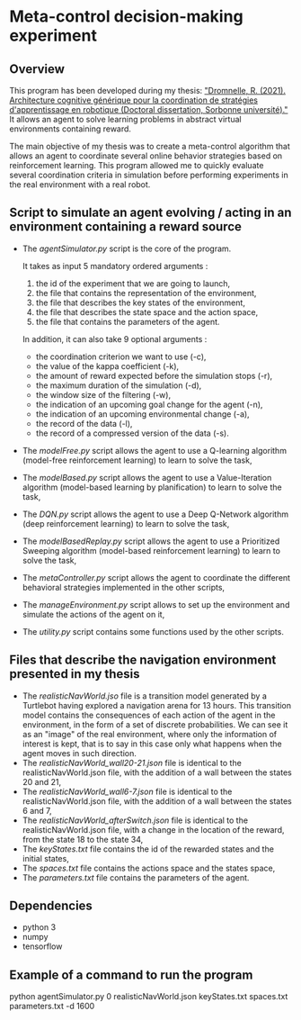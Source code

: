 # Meta-control decision-making experiment

## Overview 

This program has been developed during my thesis: ["Dromnelle, R. (2021). Architecture cognitive générique pour la coordination de stratégies d'apprentissage en robotique (Doctoral dissertation, Sorbonne université)."](https://www.theses.fr/2021SORUS039) It allows an agent to solve learning problems in abstract virtual environments containing reward.

The main objective of my thesis was to create a meta-control algorithm that allows an agent to coordinate several online behavior strategies based on reinforcement learning. This program allowed me to quickly evaluate several coordination criteria in simulation before performing experiments in the real environment with a real robot. 

## Script to simulate an agent evolving / acting in an environment containing a reward source

* The *agentSimulator.py* script is the core of the program.

  It takes as input 5 mandatory ordered arguments :
  1.  the id of the experiment that we are going to launch,
  2.  the file that contains the representation of the environment,
  3.  the file that describes the key states of the environment,
  4.  the file that describes the state space and the action space,
  5.  the file that contains the parameters of the agent.
  
  In addition, it can also take 9 optional arguments :
  * the coordination criterion we want to use (-c),
  * the value of the kappa coefficient (-k),
  * the amount of reward expected before the simulation stops (-r),
  * the maximum duration of the simulation (-d),
  * the window size of the filtering (-w),
  * the indication of an upcoming goal change for the agent (-n),
  * the indication of an upcoming environmental change (-a),
  * the record of the data (-l),
  * the record of a compressed version of the data (-s).
  
* The *modelFree.py* script allows the agent to use a Q-learning algorithm (model-free reinforcement learning) 
to learn to solve the task,
* The *modelBased.py* script allows the agent to use a Value-Iteration algorithm (model-based learning
by planification) to learn to solve the task,
* The *DQN.py* script allows the agent to use a Deep Q-Network algorithm (deep reinforcement learning) 
to learn to solve the task,
* The *modelBasedReplay.py* script allows the agent to use a Prioritized Sweeping algorithm (model-based
reinforcement learning) to learn to solve the task,
* The *metaController.py* script allows the agent to coordinate the different behavioral strategies implemented in the other scripts,
* The *manageEnvironment.py* script allows to set up the environment and simulate the actions of the agent on it,
* The *utility.py* script contains some functions used by the other scripts.

 ## Files that describe the navigation environment presented in my thesis
 
 * The *realisticNavWorld.jso* file is a transition model generated by a Turtlebot having explored a navigation arena for 13 hours. This transition model contains the consequences of each action of the agent in the environment, in the form of a set of discrete probabilities. We can see it as an "image" of the real environment, where only the information of interest is kept, that is to say in this case only what happens when the agent moves in such direction. 
* The *realisticNavWorld_wall20-21.json* file is identical to the realisticNavWorld.json file, with the addition of a wall between the states 20 and 21,
* The *realisticNavWorld_wall6-7.json* file is identical to the realisticNavWorld.json file, with the addition of a wall between the states 6 and 7,
* The *realisticNavWorld_afterSwitch.json* file is identical to the realisticNavWorld.json file, with a change in the location of the reward, from the state 18 to the state 34,
* The *keyStates.txt* file contains the id of the rewarded states and the initial states,
* The *spaces.txt* file contains the actions space and the states space,
* The *parameters.txt* file contains the parameters of the agent.
 
## Dependencies

* python 3
* numpy
* tensorflow

## Example of a command to run the program

python agentSimulator.py 0 realisticNavWorld.json keyStates.txt spaces.txt parameters.txt -d 1600

